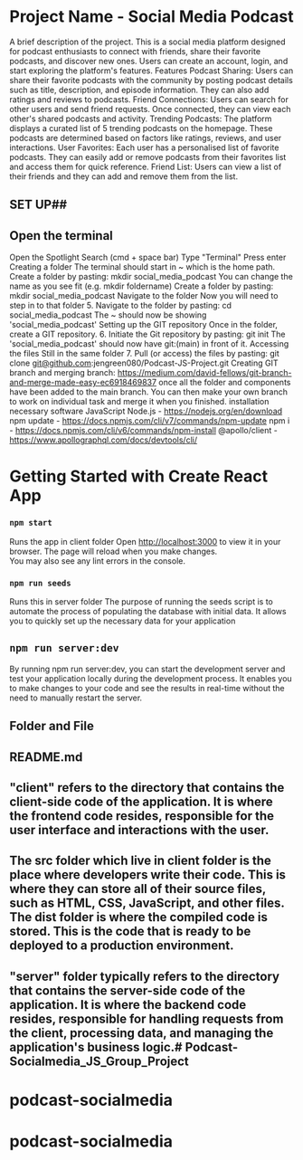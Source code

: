 # Project Name - Social Media Podcast
A brief description of the project.
This is a social media platform designed for podcast enthusiasts to connect with friends, share their favorite podcasts, and discover new ones. Users can create an account, login, and start exploring the platform's features.
Features
Podcast Sharing: Users can share their favorite podcasts with the community by posting podcast details such as title, description, and episode information. They can also add ratings and reviews to podcasts.
Friend Connections: Users can search for other users and send friend requests. Once connected, they can view each other's shared podcasts and activity.
Trending Podcasts: The platform displays a curated list of 5 trending podcasts on the homepage. These podcasts are determined based on factors like ratings, reviews, and user interactions.
User Favorites: Each user has a personalised list of favorite podcasts. They can easily add or remove podcasts from their favorites list and access them for quick reference.
Friend List: Users can view a list of their friends and they can add and remove them from the list.
## SET UP##
## Open the terminal
Open the Spotlight Search (cmd + space bar)
Type "Terminal"
Press enter
Creating a folder The terminal should start in ~ which is the home path.
Create a folder by pasting: mkdir social_media_podcast
You can change the name as you see fit (e.g. mkdir foldername)
Create a folder by pasting: mkdir social_media_podcast
Navigate to the folder Now you will need to step in to that folder 5. Navigate to the folder by pasting: cd social_media_podcast The ~ should now be showing 'social_media_podcast'
Setting up the GIT repository Once in the folder, create a GIT repository. 6. Initiate the Git repository by pasting: git init
The 'social_media_podcast' should now have git:(main) in front of it.
Accessing the files Still in the same folder 7. Pull (or access) the files by pasting: git clone git@github.com:jengreen080/Podcast-JS-Project.git
Creating GIT branch and merging branch: https://medium.com/david-fellows/git-branch-and-merge-made-easy-ec6918469837
once all the folder and components have been added to the main branch. You can then make your own branch to work on individual task and merge it when you finished.
installation necessary software
JavaScript
Node.js - https://nodejs.org/en/download
npm update - https://docs.npmjs.com/cli/v7/commands/npm-update
npm i - https://docs.npmjs.com/cli/v6/commands/npm-install
@apollo/client - https://www.apollographql.com/docs/devtools/cli/
# Getting Started with Create React App
### `npm start`
Runs the app in client folder
Open [http://localhost:3000](http://localhost:3000) to view it in your browser.
The page will reload when you make changes.\
You may also see any lint errors in the console.
### `npm run seeds`
Runs this in server folder
The purpose of running the seeds script is to automate the process of populating the database with initial data. It allows you to quickly set up the necessary data for your application
## `npm run server:dev`
By running npm run server:dev, you can start the development server and test your application locally during the development process. It enables you to make changes to your code and see the results in real-time without the need to manually restart the server.
## Folder and File
## README.md
## "client" refers to the directory that contains the client-side code of the application. It is where the frontend code resides, responsible for the user interface and interactions with the user.
## The src folder which live in client folder is the place where developers write their code. This is where they can store all of their source files, such as HTML, CSS, JavaScript, and other files. The dist folder is where the compiled code is stored. This is the code that is ready to be deployed to a production environment.
## "server" folder typically refers to the directory that contains the server-side code of the application. It is where the backend code resides, responsible for handling requests from the client, processing data, and managing the application's business logic.# Podcast-Socialmedia_JS_Group_Project
# podcast-socialmedia
# podcast-socialmedia
